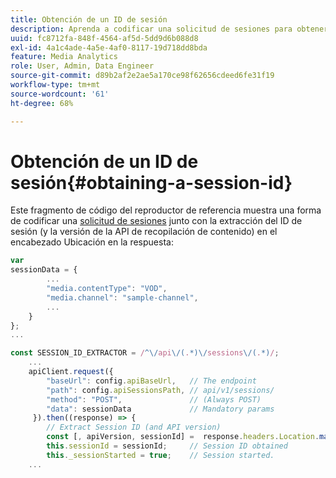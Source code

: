 ```yaml
---
title: Obtención de un ID de sesión
description: Aprenda a codificar una solicitud de sesiones para obtener el ID de sesión del encabezado Ubicación en una respuesta.
uuid: fc8712fa-848f-4564-af5d-5dd9d6b088d8
exl-id: 4a1c4ade-4a5e-4af0-8117-19d718dd8bda
feature: Media Analytics
role: User, Admin, Data Engineer
source-git-commit: d89b2af2e2ae5a170ce98f62656cdeed6fe31f19
workflow-type: tm+mt
source-wordcount: '61'
ht-degree: 68%

---
```


# Obtención de un ID de sesión{#obtaining-a-session-id}

Este fragmento de código del reproductor de referencia muestra una forma de codificar una [solicitud de sesiones](/help/media-collection-api/mc-api-ref/mc-api-sessions-req.md) junto con la extracción del ID de sesión (y la versión de la API de recopilación de contenido) en el encabezado Ubicación en la respuesta:

```js
var  
sessionData = { 
        ... 
        "media.contentType": "VOD", 
        "media.channel": "sample-channel", 
        ... 
    } 
}; 
...

const SESSION_ID_EXTRACTOR = /^\/api\/(.*)\/sessions\/(.*)/; 
    ...
    apiClient.request({ 
        "baseUrl": config.apiBaseUrl,   // The endpoint 
        "path": config.apiSessionsPath, // api/v1/sessions/ 
        "method": "POST",               // (Always POST) 
        "data": sessionData             // Mandatory params 
     }).then((response) => { 
        // Extract Session ID (and API version) 
        const [, apiVersion, sessionId] =  response.headers.Location.match(SESSION_ID_EXTRACTOR);  
        this.sessionId = sessionId;     // Session ID obtained 
        this._sessionStarted = true;    // Session started. 
    ...
```
